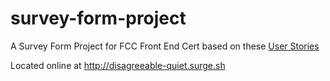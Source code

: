 # survey-form-project
A Survey Form Project for FCC Front End Cert based on these [User Stories](https://learn.freecodecamp.org/responsive-web-design/responsive-web-design-projects/build-a-survey-form)

Located online at http://disagreeable-quiet.surge.sh

